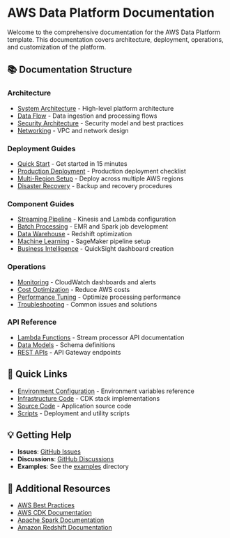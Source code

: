 # AWS Data Platform Documentation

Welcome to the comprehensive documentation for the AWS Data Platform template. This documentation covers architecture, deployment, operations, and customization of the platform.

## 📚 Documentation Structure

### Architecture
- [System Architecture](architecture/system-architecture.md) - High-level platform architecture
- [Data Flow](architecture/data-flow.md) - Data ingestion and processing flows
- [Security Architecture](architecture/security.md) - Security model and best practices
- [Networking](architecture/networking.md) - VPC and network design

### Deployment Guides
- [Quick Start](guides/quick-start.md) - Get started in 15 minutes
- [Production Deployment](guides/production-deployment.md) - Production deployment checklist
- [Multi-Region Setup](guides/multi-region.md) - Deploy across multiple AWS regions
- [Disaster Recovery](guides/disaster-recovery.md) - Backup and recovery procedures

### Component Guides
- [Streaming Pipeline](guides/streaming-pipeline.md) - Kinesis and Lambda configuration
- [Batch Processing](guides/batch-processing.md) - EMR and Spark job development
- [Data Warehouse](guides/data-warehouse.md) - Redshift optimization
- [Machine Learning](guides/machine-learning.md) - SageMaker pipeline setup
- [Business Intelligence](guides/business-intelligence.md) - QuickSight dashboard creation

### Operations
- [Monitoring](guides/monitoring.md) - CloudWatch dashboards and alerts
- [Cost Optimization](guides/cost-optimization.md) - Reduce AWS costs
- [Performance Tuning](guides/performance-tuning.md) - Optimize processing performance
- [Troubleshooting](guides/troubleshooting.md) - Common issues and solutions

### API Reference
- [Lambda Functions](api/lambda-functions.md) - Stream processor API documentation
- [Data Models](api/data-models.md) - Schema definitions
- [REST APIs](api/rest-apis.md) - API Gateway endpoints

## 🚀 Quick Links

- [Environment Configuration](.env.example) - Environment variables reference
- [Infrastructure Code](../infrastructure/) - CDK stack implementations
- [Source Code](../src/) - Application source code
- [Scripts](../scripts/) - Deployment and utility scripts

## 💡 Getting Help

- **Issues**: [GitHub Issues](https://github.com/tysoncung/aws-data-platform/issues)
- **Discussions**: [GitHub Discussions](https://github.com/tysoncung/aws-data-platform/discussions)
- **Examples**: See the [examples](examples/) directory

## 📖 Additional Resources

- [AWS Best Practices](https://aws.amazon.com/architecture/well-architected/)
- [AWS CDK Documentation](https://docs.aws.amazon.com/cdk/)
- [Apache Spark Documentation](https://spark.apache.org/docs/latest/)
- [Amazon Redshift Documentation](https://docs.aws.amazon.com/redshift/)